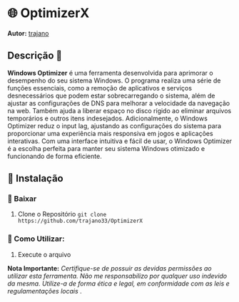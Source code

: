 # 🌐 OptimizerX

**Autor:** [trajano](https://github.com/trajano33)





## Descrição 🚀

**Windows Optimizer** é uma ferramenta desenvolvida para aprimorar o desempenho do seu sistema Windows. O programa realiza uma série de funções essenciais, como a remoção de aplicativos e serviços desnecessários que podem estar sobrecarregando o sistema, além de ajustar as configurações de DNS para melhorar a velocidade da navegação na web. Também ajuda a liberar espaço no disco rígido ao eliminar arquivos temporários e outros itens indesejados. Adicionalmente, o Windows Optimizer reduz o input lag, ajustando as configurações do sistema para proporcionar uma experiência mais responsiva em jogos e aplicações interativas. Com uma interface intuitiva e fácil de usar, o Windows Optimizer é a escolha perfeita para manter seu sistema Windows otimizado e funcionando de forma eficiente.


## 🔧 Instalação



### 🔄 Baixar
1. Clone o Repositório 
```git clone https://github.com/trajano33/OptimizerX```


### 📱 Como Utilizar:
1. Execute o arquivo 

**Nota Importante:** _Certifique-se de possuir as devidas permissões ao utilizar esta ferramenta. Não me responsabilizo por qualquer uso indevido da mesma. Utilize-a de forma ética e legal, em conformidade com as leis e regulamentações locais_
.


